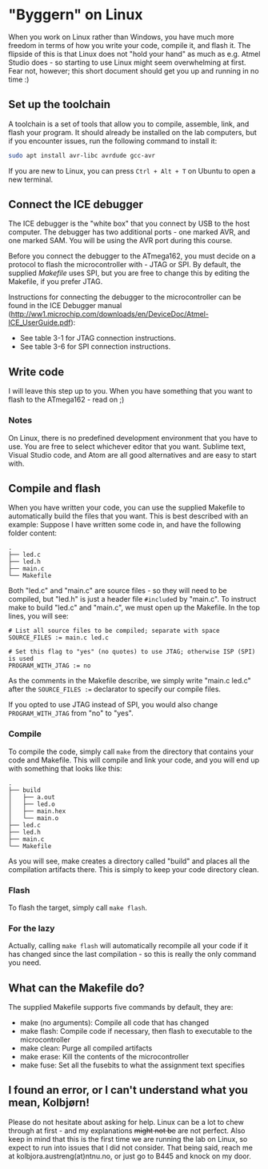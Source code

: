 # "Byggern" on Linux

When you work on Linux rather than Windows, you have much more freedom in terms of how you write your code, compile it, and flash it. The flipside of this is that Linux does not "hold your hand" as much as e.g. Atmel Studio does - so starting to use Linux might seem overwhelming at first. Fear not, however; this short document should get you up and running in no time :)

## Set up the toolchain
A toolchain is a set of tools that allow you to compile, assemble, link, and flash your program. It should already be installed on the lab computers, but if you encounter issues, run the following command to install it:

```bash
sudo apt install avr-libc avrdude gcc-avr
```
If you are new to Linux, you can press `Ctrl + Alt + T` on Ubuntu to open a new terminal.

## Connect the ICE debugger
The ICE debugger is the "white box" that you connect by USB to the host computer. The debugger has two additional ports - one marked AVR, and one marked SAM. You will be using the AVR port during this course.

Before you connect the debugger to the ATmega162, you must decide on a protocol to flash the microcontroller with - JTAG or SPI. By default, the supplied *Makefile* uses SPI, but you are free to change this by editing the Makefile, if you prefer JTAG.

Instructions for connecting the debugger to the microcontroller can be found in the ICE Debugger manual (http://ww1.microchip.com/downloads/en/DeviceDoc/Atmel-ICE_UserGuide.pdf):
  * See table 3-1 for JTAG connection instructions.
  * See table 3-6 for SPI connection instructions.

## Write code
I will leave this step up to you. When you have something that you want to flash to the ATmega162 - read on ;)
### Notes
On Linux, there is no predefined development environment that you have to use. You are free to select whichever editor that you want. Sublime text, Visual Studio code, and Atom are all good alternatives and are easy to start with.

## Compile and flash
When you have written your code, you can use the supplied Makefile to automatically build the files that you want. This is best described with an example: Suppose I have written some code in, and have the following folder content:
```
.
├── led.c
├── led.h
├── main.c
└── Makefile
```

Both "led.c" and "main.c" are source files - so they will need to be compiled, but "led.h" is just a header file `#include`d by "main.c". To instruct make to build "led.c" and "main.c", we must open up the Makefile. In the top lines, you will see:
```make
# List all source files to be compiled; separate with space
SOURCE_FILES := main.c led.c

# Set this flag to "yes" (no quotes) to use JTAG; otherwise ISP (SPI) is used
PROGRAM_WITH_JTAG := no
```
As the comments in the Makefile describe, we simply write "main.c led.c" after the `SOURCE_FILES :=` declarator to specify our compile files.

If you opted to use JTAG instead of SPI, you would also change `PROGRAM_WITH_JTAG` from "no" to "yes".

### Compile
To compile the code, simply call `make` from the directory that contains your code and Makefile. This will compile and link your code, and you will end up with something that looks like this:
```
.
├── build
│   ├── a.out
│   ├── led.o
│   ├── main.hex
│   └── main.o
├── led.c
├── led.h
├── main.c
└── Makefile

```
As you will see, make creates a directory called "build" and places all the compilation artifacts there. This is simply to keep your code directory clean.

### Flash
To flash the target, simply call `make flash`.

### For the lazy
Actually, calling `make flash` will automatically recompile all your code if it has changed since the last compilation - so this is really the only command you need.

## What can the Makefile do?
The supplied Makefile supports five commands by default, they are:
  * make (no arguments): Compile all code that has changed
  * make flash: Compile code if necessary, then flash to executable to the microcontroller
  * make clean: Purge all compiled artifacts
  * make erase: Kill the contents of the microcontroller
  * make fuse: Set all the fusebits to what the assignment text specifies

## I found an error, or I can't understand what you mean, Kolbjørn!
Please do not hesitate about asking for help. Linux can be a lot to chew through at first - and my explanations ~~might not be~~ are not perfect. Also keep in mind that this is the first time we are running the lab on Linux, so expect to run into issues that I did not consider. That being said, reach me at kolbjora.austreng(at)ntnu.no, or just go to B445 and knock on my door.
